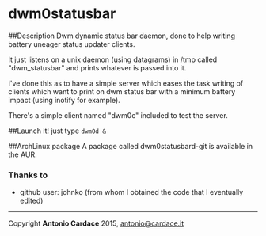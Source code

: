 dwm0statusbar
=============
##Description
Dwm dynamic status bar daemon, done to help writing battery uneager status updater clients.

It just listens on a unix daemon (using datagrams) in /tmp called "dwm_statusbar" and prints whatever is passed into it.

I've done this as to have a simple server which eases the task writing of clients which want to print on dwm status bar with a minimum battery impact (using inotify for example).

There's a simple client named "dwm0c" included to test the server.

##Launch it!
just type `dwm0d &`

##ArchLinux package
A package called dwm0statusbard-git is available in the AUR.

### Thanks to
* github user: johnko (from whom I obtained the code that I eventually edited)

------------------------------------------------------------
Copyright **Antonio Cardace** 2015, antonio@cardace.it
